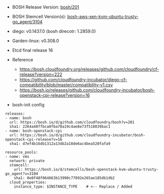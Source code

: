 * BOSH Release Version: [bosh/201](https://bosh.io/releases/github.com/cloudfoundry/bosh?version=201)
* BOSH Stemcell Version(s): [bosh-aws-xen-kvm-ubuntu-trusty-go_agent/3104](http://boshartifacts.cloudfoundry.org/file_collections?type=stemcells)
* diego: v0.1437.0   (bosh direcotr: 1.2859.0)
* Garden-linux:  v0.308.0 
* Etcd final release 16


* Reference
  - https://bosh.cloudfoundry.org/releases/github.com/cloudfoundry/cf-release?version=222
  - https://github.com/cloudfoundry-incubator/diego-cf-compatibility/blob/master/compatibility-v1.csv
  - https://bosh.io/releases/github.com/cloudfoundry-incubator/bosh-openstack-cpi-release?version=16


* bosh-init config
```
releases:
- name: bosh
  url: https://bosh.io/d/github.com/cloudfoundry/bosh?v=201
  sha1: 2264a48ffbca0fba70a19c4ae8e73f510839bac1
- name: bosh-openstack-cpi
  url: https://bosh.io/d/github.com/cloudfoundry-incubator/bosh-openstack-cpi-release?v=16
  sha1: d7ef4b16db1312a134b2a18de6ac4bea520fafa9

resource_pools:
- name: vms
  network: private
  stemcell:
    url: https://bosh.io/d/stemcells/bosh-openstack-kvm-ubuntu-trusty-go_agent?v=3104
    sha1: 0e0f48f064663b13990c77092e265ae185db1db2
  cloud_properties:
    instance_type: $INSTANCE_TYPE    # <-- Replace / Added

```
